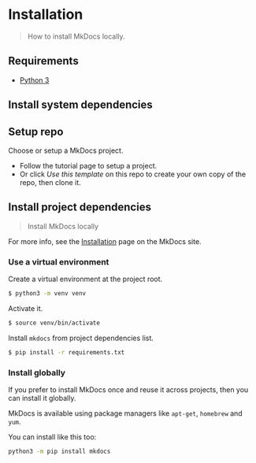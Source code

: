 # Installation
> How to install MkDocs locally.


## Requirements

- [Python 3](https://www.python.org/)


## Install system dependencies

<script src="https://gist.github.com/MichaelCurrin/57caae30bd7b0991098e9804a9494c23.js"></script>


## Setup repo

Choose or setup a MkDocs project.

- Follow the tutorial page to setup a project.
- Or click _Use this template_ on this repo to create your own copy of the repo, then clone it.


## Install project dependencies
> Install MkDocs locally

For more info, see the [Installation](https://www.mkdocs.org/#installation) page on the MkDocs site.

### Use a virtual environment

Create a virtual environment at the project root.

```sh
$ python3 -m venv venv
```

Activate it.

```sh
$ source venv/bin/activate
```

Install `mkdocs` from project dependencies list.

```sh
$ pip install -r requirements.txt
```


### Install globally

If you prefer to install MkDocs once and reuse it across projects, then you can install it globally.

MkDocs is available using package managers like `apt-get`, `homebrew` and `yum`.

You can install like this too:

```sh
python3 -m pip install mkdocs
```
